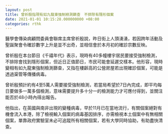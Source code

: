 ```yaml
---
layout: post
title: 曾祈殷指現有如九龍東強制檢測篩查　不排除有隱形個案
date: 2021-01-01 10:15:28.000000000 +08:00
categories: rthk
---
```


醫學會傳染病顧問委員會聯席主席曾祈殷說，昨日街上人頭湧湧，若因跨年活動及聖誕聚會令確診數字上升是並不出奇，並相信會於本月初的確診宗數反映。

曾祈殷在本台節目《千禧年代》表示，現時有40多幢樓宇居民要接受強制檢測，不排除會找到隱形個案，但近日正值節日，市民可能會延遲交樣本。他形容，現時變相有如九龍東強制檢測篩查，又指在樓齡高的公營房屋若出現確診個案，可能是透過渠管等傳播病毒。

曾祈殷預計約有4至5萬人需要接受強制檢測，若當局希望於7日內完成，即平均每日要做多一萬多個檢測，意味需要提升多十分一的檢測能力才可應付得到，並關注能否於48小時內得出報告。

他指出，在英國與南非出現的變種病毒，早於11月已在當地流行，有關個案絕對有機會流入本港，除了檢視輸入個案的病毒基因排序，亦需檢視本土個案中有無相關個案，單靠政府實驗室未必可追蹤所有相關個案，若有大學同時協助，有助盡快清查。
